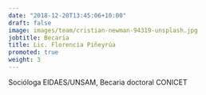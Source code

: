 ```yaml
---
date: "2018-12-20T13:45:06+10:00"
draft: false
image: images/team/cristian-newman-94319-unsplash.jpg
jobtitle: Becaria
title: Lic. Florencia Piñeyrúa
promoted: true
weight: 3
---
```


Socióloga EIDAES/UNSAM, Becaria doctoral CONICET